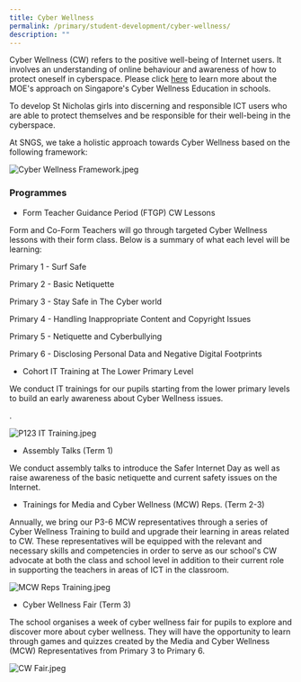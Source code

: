 ```yaml
---
title: Cyber Wellness
permalink: /primary/student-development/cyber-wellness/
description: ""
---
```

Cyber Wellness (CW) refers to the positive well-being of Internet users. It involves an understanding of online behaviour and awareness of how to protect oneself in cyberspace. Please click [here](https://www.moe.gov.sg/education-in-sg/our-programmes/cyber-wellness) to learn more about the MOE's approach on Singapore's Cyber Wellness Education in schools.

  

To develop St Nicholas girls into discerning and responsible ICT users who are able to protect themselves and be responsible for their well-being in the cyberspace.

  

At SNGS, we take a holistic approach towards Cyber Wellness based on the following framework:

  
  
![Cyber Wellness Framework.jpeg](https://chijstnicholasgirls-moe-edu-sg-admin.cwp.sg/qql/slot/u569/Student%20Development/Cyber%20Wellness/Cyber%20Wellness%20Framework.jpeg)  
  
### Programmes  

*   Form Teacher Guidance Period (FTGP) CW Lessons
    

Form and Co-Form Teachers will go through targeted Cyber Wellness lessons with their form class. Below is a summary of what each level will be learning:

Primary 1 - Surf Safe 

Primary 2 - Basic Netiquette 

Primary 3 - Stay Safe in The Cyber world 

Primary 4 - Handling Inappropriate Content and Copyright Issues  

Primary 5 - Netiquette and Cyberbullying 

Primary 6 - Disclosing Personal Data and Negative Digital Footprints 

*   Cohort IT Training at The Lower Primary Level
    

We conduct IT trainings for our pupils starting from the lower primary levels to build an early awareness about Cyber Wellness issues. 

.  

![P123 IT Training.jpeg](https://chijstnicholasgirls-moe-edu-sg-admin.cwp.sg/qql/slot/u569/Student%20Development/Cyber%20Wellness/P123%20IT%20Training.jpeg)

*     
    Assembly Talks (Term 1)
    

We conduct assembly talks to introduce the Safer Internet Day as well as raise awareness of the basic netiquette and current safety issues on the Internet.

  

*   Trainings for Media and Cyber Wellness (MCW) Reps. (Term 2-3)
    

Annually, we bring our P3-6 MCW representatives through a series of Cyber Wellness Training to build and upgrade their learning in areas related to CW. These representatives will be equipped with the relevant and necessary skills and competencies in order to serve as our school's CW advocate at both the class and school level in addition to their current role in supporting the teachers in areas of ICT in the classroom.

  

![MCW Reps Training.jpeg](https://chijstnicholasgirls-moe-edu-sg-admin.cwp.sg/qql/slot/u569/Student%20Development/Cyber%20Wellness/MCW%20Reps%20Training.jpeg)  

*   Cyber Wellness Fair (Term 3)
    

The school organises a week of cyber wellness fair for pupils to explore and discover more about cyber wellness. They will have the opportunity to learn through games and quizzes created by the Media and Cyber Wellness (MCW) Representatives from Primary 3 to Primary 6.

![CW Fair.jpeg](https://chijstnicholasgirls-moe-edu-sg-admin.cwp.sg/qql/slot/u569/Student%20Development/Cyber%20Wellness/CW%20Fair.jpeg)
